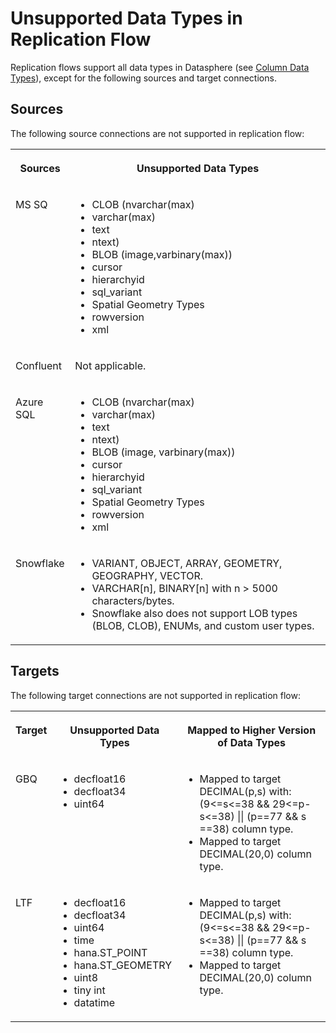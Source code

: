 <!-- loio6c770bbebb3c4086b30945fd2ebbfd75 -->

# Unsupported Data Types in Replication Flow

Replication flows support all data types in Datasphere \(see [Column Data Types](column-data-types-7b1dc6e.md)\), except for the following sources and target connections.



<a name="loio6c770bbebb3c4086b30945fd2ebbfd75__section_hg5_5t2_3gc"/>

## Sources

The following source connections are not supported in replication flow:


<table>
<tr>
<th valign="top">

Sources

</th>
<th valign="top">

Unsupported Data Types

</th>
</tr>
<tr>
<td valign="top">

MS SQ

</td>
<td valign="top">

-   CLOB \(nvarchar\(max\)
-   varchar\(max\)
-   text
-   ntext\)
-   BLOB \(image,varbinary\(max\)\)
-   cursor
-   hierarchyid
-   sql\_variant
-   Spatial Geometry Types
-   rowversion
-   xml



</td>
</tr>
<tr>
<td valign="top">

Confluent

</td>
<td valign="top">

Not applicable.

</td>
</tr>
<tr>
<td valign="top">

Azure SQL

</td>
<td valign="top">

-   CLOB \(nvarchar\(max\)
-   varchar\(max\)
-   text
-   ntext\)
-   BLOB \(image, varbinary\(max\)\)
-   cursor
-   hierarchyid
-   sql\_variant
-   Spatial Geometry Types
-   rowversion
-   xml



</td>
</tr>
<tr>
<td valign="top">

Snowflake

</td>
<td valign="top">

-   VARIANT, OBJECT, ARRAY, GEOMETRY, GEOGRAPHY, VECTOR.
-   VARCHAR\[n\], BINARY\[n\] with n \> 5000 characters/bytes.
-   Snowflake also does not support LOB types \(BLOB, CLOB\), ENUMs, and custom user types.



</td>
</tr>
</table>



<a name="loio6c770bbebb3c4086b30945fd2ebbfd75__section_ptm_4v2_3gc"/>

## Targets

The following target connections are not supported in replication flow:


<table>
<tr>
<th valign="top">

Target

</th>
<th valign="top">

Unsupported Data Types

</th>
<th valign="top">

Mapped to Higher Version of Data Types

</th>
</tr>
<tr>
<td valign="top">

GBQ

</td>
<td valign="top">

-   decfloat16
-   decfloat34
-   uint64



</td>
<td valign="top">

-   Mapped to target DECIMAL\(p,s\) with: \(9<=s<=38 && 29<=p-s<=38\) || \(p==77 && s ==38\) column type.
-   Mapped to target DECIMAL\(20,0\) column type.



</td>
</tr>
<tr>
<td valign="top">

LTF

</td>
<td valign="top">

-   decfloat16
-   decfloat34
-   uint64
-   time
-   hana.ST\_POINT
-   hana.ST\_GEOMETRY
-   uint8
-   tiny int
-   datatime



</td>
<td valign="top">

-   Mapped to target DECIMAL\(p,s\) with: \(9<=s<=38 && 29<=p-s<=38\) || \(p==77 && s ==38\) column type.
-   Mapped to target DECIMAL\(20,0\) column type.



</td>
</tr>
</table>


